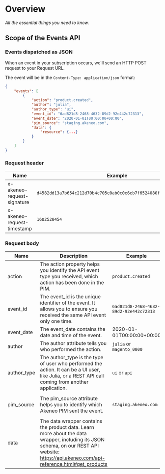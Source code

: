 # Overview

_All the essential things you need to know._

## Scope of the Events API

### Events dispatched as JSON

When an event in your subscription occurs, we'll send an HTTP POST request to your Request URL. 

The event will be in the `Content-Type: application/json` format:

```json
{
    "events": [
        {
            "action": "product.created",
            "author": "julia",
            "author_type": "ui",
            "event_id": "6ad821d8-2468-4632-89d2-92e442c72313",
            "event_date": "2020-01-01T00:00:00+00:00",
            "pim_source": "staging.akeneo.com",
            "data": {
                "resource": {...}
            }
        }
    ]
}
```

### Request header

| Name | Example | Format |
| ---- | ------- | ------ |
| x-akeneo-request-signature | `d4582dd13a7b654c212d70b4c705e0ab0c0e6eb7f6524080f4d39121f88e6061` | |
| x-akeneo-request-timestamp | `1602520454` | Unix timestamp in seconds |

### Request body

| Name | Description | Example | Format |
| ---- | ----------- | ------- | ------ |
| action | The action property helps you identify the API event type you received, which action has been done in the PIM. | `product.created` | `[resource_name].[event_name]` |
| event_id | The event_id is the unique identifier of the event. It allows you to ensure you received the same API event only one time. | `6ad821d8-2468-4632-89d2-92e442c72313` | UUID V4|
| event_date | The event_date contains the date and time of the event. | 2020-01-01T00:00:00+00:00 | Format ISO 8601 |
| author | The author attribute tells you who performed the action. | `julia` or `magento_0000` | |
| author_type | The author_type is the type of user who performed the action. It can be a UI user, like Julia, or a REST API call coming from another application. | `ui` or `api` | |
| pim_source | The pim_source attribute helps you to identify which Akeneo PIM sent the event. | `staging.akeneo.com` | From `AKENEO_PIM_URL` environment variable |
| data | The data wrapper contains the product data. Learn more about the data wrapper, including its JSON schema, on our REST API website: https://api.akeneo.com/api-reference.html#get_products | | |
